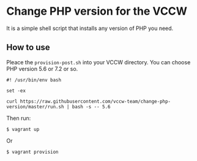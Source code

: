 # Change PHP version for the VCCW

It is a simple shell script that installs any version of PHP you need.

## How to use

Pleace the `provision-post.sh` into your VCCW directory. You can choose PHP version 5.6 or 7.2 or so.

```
#! /usr/bin/env bash

set -ex

curl https://raw.githubusercontent.com/vccw-team/change-php-version/master/run.sh | bash -s -- 5.6
```

Then run:

```
$ vagrant up
```

Or

```
$ vagrant provision
```
